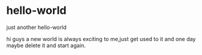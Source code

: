 # hello-world
just another hello-world

hi guys
a new world is always exciting to me,just get used to it and 
one day maybe delete it and start again.
